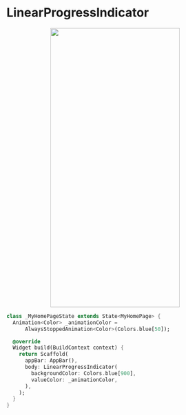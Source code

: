 # LinearProgressIndicator
<p align="center">
<img src="https://docs.google.com/uc?id=1mExNt_3aSenvVJqpLIa_pfUYI7hRK7jC" height="649" width="300">
</p>

```dart
class _MyHomePageState extends State<MyHomePage> {
  Animation<Color> _animationColor =
      AlwaysStoppedAnimation<Color>(Colors.blue[50]);

  @override
  Widget build(BuildContext context) {
    return Scaffold(
      appBar: AppBar(),
      body: LinearProgressIndicator(
        backgroundColor: Colors.blue[900],
        valueColor: _animationColor,
      ),
    );
  }
}
```
